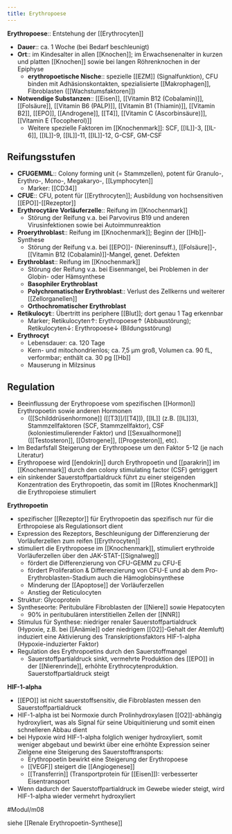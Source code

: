 ```yaml
---
title: Erythropoese
---
```



**Erythropoese**:: Entstehung der [[Erythrocyten]]

- **Dauer**:: ca. 1 Woche (bei Bedarf beschleunigt)
- **Ort**:: im Kindesalter in allen [[Knochen]]; im Erwachsenenalter in kurzen und platten [[Knochen]] sowie bei langen Röhrenknochen in der Epiphyse
    - **erythropoetische Nische**:: spezielle [[EZM]] (Signalfunktion), CFU binden mit Adhäsionskontakten, spezialisierte [[Makrophagen]], Fibroblasten ([[Wachstumsfaktoren]])
- **Notwendige Substanzen**:: [[Eisen]], [[Vitamin B12 (Cobalamin)]], [[Folsäure]], [[Vitamin B6 (PALP)]], [[Vitamin B1 (Thiamin)]], [[Vitamin B2]], [[EPO]], [[Androgene]], [[T4]], [[Vitamin C (Ascorbinsäure)]], [[Vitamin E (Tocopherol)]]
    - Weitere spezielle Faktoren im [[Knochenmark]]: SCF, [[IL]]-3, [[IL-6]], [[IL]]-9, [[IL]]-11, [[IL]]-12, G-CSF, GM-CSF

## Reifungsstufen

- **CFUGEMML**:: Colony forming unit (= Stammzellen), potent für Granulo-, Erythro-, Mono-, Megakaryo-, [[Lymphocyten]]
    - Marker: [[CD34]]
- **CFUE**:: CFU, potent für [[Erythrocyten]]; Ausbildung von hochsensitiven [[EPO]]-[[Rezeptor]]
- **Erythrocytäre Vorläuferzelle**:: Reifung im [[Knochenmark]]
    - Störung der Reifung v.a. bei Parvovirus B19 und anderen Virusinfektionen sowie bei Autoimmunreaktion
- **Proerythroblast**:: Reifung im [[Knochenmark]]; Beginn der [[Hb]]-Synthese
    - Störung der Reifung v.a. bei [[EPO]]- (Niereninsuff.), [[Folsäure]]-, [[Vitamin B12 (Cobalamin)]]-Mangel, genet. Defekten
- **Erythroblast**:: Reifung im [[Knochenmark]]
    - Störung der Reifung v.a. bei Eisenmangel, bei Problemen in der Globin- oder Hämsynthese
    - **Basophiler Erythroblast**
    - **Polychromatischer Erythroblast**:: Verlust des Zellkerns und weiterer [[Zellorganellen]]
    - **Orthochromatischer Erythroblast**
- **Retikulocyt**:: Übertritt ins periphere [[Blut]]; dort genau 1 Tag erkennbar
    - Marker; Retikulocyten↑: Erythropoese↑ (Abbaustörung); Retikulocyten↓: Erythropoese↓ (Bildungsstörung)
- **Erythrocyt**
    - Lebensdauer: ca. 120 Tage
    - Kern- und mitochondrienlos; ca. 7,5 μm groß, Volumen ca. 90 fL, verformbar; enthält ca. 30 pg [[Hb]]
    - Mauserung in Milzsinus

## Regulation

- Beeinflussung der Erythropoese vom spezifischen [[Hormon]] Erythropoetin sowie anderen Hormonen
    - ([[Schilddrüsenhormone]] ([[T3]]/[[T4]]), [[IL]] (z.B. [[IL]]3), Stammzellfaktoren (SCF, Stammzellfaktor), CSF (koloniestimulierender Faktor) und [[Sexualhormone]]([[Testosteron]], [[Östrogene]], [[Progesteron]], etc).
- Im Bedarfsfall Steigerung der Erythropoese um den Faktor 5-12 (je nach Literatur)
- Erythropoese wird [[endokrin]] durch Erythropoetin und [[parakrin]] im [[Knochenmark]] durch den colony stimulating factor (CSF) getriggert
- ein sinkender Sauerstoffpartialdruck führt zu einer steigenden Konzentration des Erythropoetin, das somit im [[Rotes Knochenmark]] die Erythropoiese stimuliert

**Erythropoetin**

- spezifischer [[Rezeptor]] für Erythropoetin das spezifisch nur für die Erthropoiese als Regulationsort dient
- Expression des Rezeptors, Beschleunigung der Differenzierung der Vorläuferzellen zum reifen [[Erythrocyten]]
- stimuliert die Erythropoese im [[Knochenmark]], stimuliert erythroide Vorläuferzellen über den JAK-STAT-[[Signalweg]]
    - fördert die Differenzierung von CFU-GEMM zu CFU-E
    - fördert Proliferation & Differenzierung von CFU-E und ab dem Pro-Erythroblasten-Stadium auch die Hämoglobinsynthese
    - Minderung der [[Apoptose]] der Vorläuferzellen
    - Anstieg der Reticulocyten
- Struktur: Glycoprotein
- Syntheseorte: Peritubuläre Fibroblasten der [[Niere]] sowie Hepatocyten
    - 90% in peritubulären interstitiellen Zellen der [[NNR]]
- Stimulus für Synthese: niedriger renaler Sauerstoffpartialdruck (Hypoxie, z.B. bei [[Anämie]] oder niedrigem [[O2]]-Gehalt der Atemluft) induziert eine Aktivierung des Transkriptionsfaktors HIF-1-alpha (Hypoxie-induzierter Faktor)
- Regulation des Erythropoetins durch den Sauerstoffmangel
    - Sauerstoffpartialdruck sinkt, vermehrte Produktion des [[EPO]] in der [[Nierenrinde]], erhöhte Erythrocytenproduktion. Sauerstoffpartialdruck steigt

**HIF-1-alpha**

- [[EPO]] ist nicht sauerstoffsensitiv, die Fibroblasten messen den Sauerstoffpartialdruck
- HIF-1-alpha ist bei Normoxie durch Prolinhydroxylasen [[O2]]-abhängig hydroxyliert, was als Signal für seine Ubiquitinierung und somit einen schnelleren Abbau dient
- bei Hypoxie wird HIF-1-alpha folglich weniger hydroxyliert, somit weniger abgebaut und bewirkt über eine erhöhte Expression seiner Zielgene eine Steigerung des Sauerstofftransports:
    - Erythropoetin bewirkt eine Steigerung der Erythropoese
    - [[VEGF]] steigert die [[Angiogenese]]
    - [[Transferrin]] (Transportprotein für [[Eisen]]): verbesserter Eisentransport
- Wenn dadurch der Sauerstoffpartialdruck im Gewebe wieder steigt, wird HIF-1-alpha wieder vermehrt hydroxyliert

#Modul/m08

siehe [[Renale Erythropoetin-Synthese]]